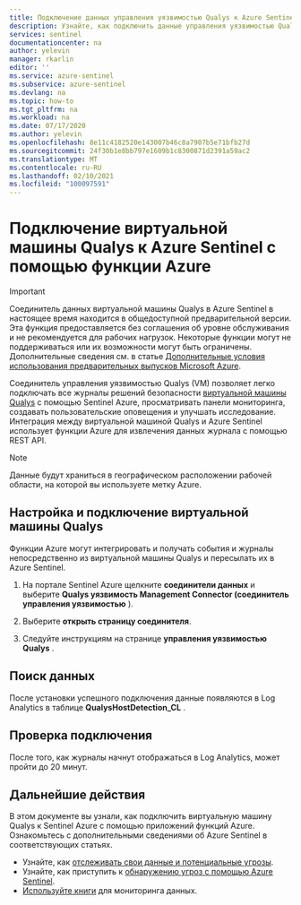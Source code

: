 ```yaml
---
title: Подключение данных управления уязвимостью Qualys к Azure Sentinel | Документация Майкрософт
description: Узнайте, как подключить данные управления уязвимостью Qualys к Azure Sentinel.
services: sentinel
documentationcenter: na
author: yelevin
manager: rkarlin
editor: ''
ms.service: azure-sentinel
ms.subservice: azure-sentinel
ms.devlang: na
ms.topic: how-to
ms.tgt_pltfrm: na
ms.workload: na
ms.date: 07/17/2020
ms.author: yelevin
ms.openlocfilehash: 8e11c4182520e143007b46c8a7907b5e71bfb27d
ms.sourcegitcommit: 24f30b1e8bb797e1609b1c8300871d2391a59ac2
ms.translationtype: MT
ms.contentlocale: ru-RU
ms.lasthandoff: 02/10/2021
ms.locfileid: "100097591"
---
```

# <a name="connect-your-qualys-vm-to-azure-sentinel-with-azure-function"></a>Подключение виртуальной машины Qualys к Azure Sentinel с помощью функции Azure

> [!IMPORTANT]
> Соединитель данных виртуальной машины Qualys в Azure Sentinel в настоящее время находится в общедоступной предварительной версии.
> Эта функция предоставляется без соглашения об уровне обслуживания и не рекомендуется для рабочих нагрузок. Некоторые функции могут не поддерживаться или их возможности могут быть ограничены. Дополнительные сведения см. в статье [Дополнительные условия использования предварительных выпусков Microsoft Azure](https://azure.microsoft.com/support/legal/preview-supplemental-terms/).

Соединитель управления уязвимостью Qualys (VM) позволяет легко подключать все журналы решений безопасности [виртуальной машины Qualys](https://www.qualys.com/apps/vulnerability-management/) с помощью Sentinel Azure, просматривать панели мониторинга, создавать пользовательские оповещения и улучшать исследование. Интеграция между виртуальной машиной Qualys и Azure Sentinel использует функции Azure для извлечения данных журнала с помощью REST API.

> [!NOTE]
> Данные будут храниться в географическом расположении рабочей области, на которой вы используете метку Azure.

## <a name="configure-and-connect-qualys-vm"></a>Настройка и подключение виртуальной машины Qualys

Функции Azure могут интегрировать и получать события и журналы непосредственно из виртуальной машины Qualys и пересылать их в Azure Sentinel.

1. На портале Sentinel Azure щелкните **соединители данных** и выберите **Qualys уязвимость Management Connector (соединитель управления уязвимостью** ).

1. Выберите **открыть страницу соединителя**.

1. Следуйте инструкциям на странице **управления уязвимостью Qualys** .

## <a name="find-your-data"></a>Поиск данных

После установки успешного подключения данные появляются в Log Analytics в таблице **QualysHostDetection_CL** .

## <a name="validate-connectivity"></a>Проверка подключения

После того, как журналы начнут отображаться в Log Analytics, может пройти до 20 минут.

## <a name="next-steps"></a>Дальнейшие действия

В этом документе вы узнали, как подключить виртуальную машину Qualys к Sentinel Azure с помощью приложений функций Azure. Ознакомьтесь с дополнительными сведениями об Azure Sentinel в соответствующих статьях.

- Узнайте, как [отслеживать свои данные и потенциальные угрозы](quickstart-get-visibility.md).
- Узнайте, как приступить к [обнаружению угроз с помощью Azure Sentinel](tutorial-detect-threats-built-in.md).
- [Используйте книги](tutorial-monitor-your-data.md) для мониторинга данных.
